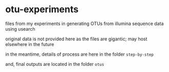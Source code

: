 otu-experiments
===============

files from my experiments in generating OTUs from illumina sequence data using usearch

original data is not provided here as the files are gigantic; may host elsewhere in the future

in the meantime, details of process are here in the folder `step-by-step`

and, final outputs are located in the folder `otus`
